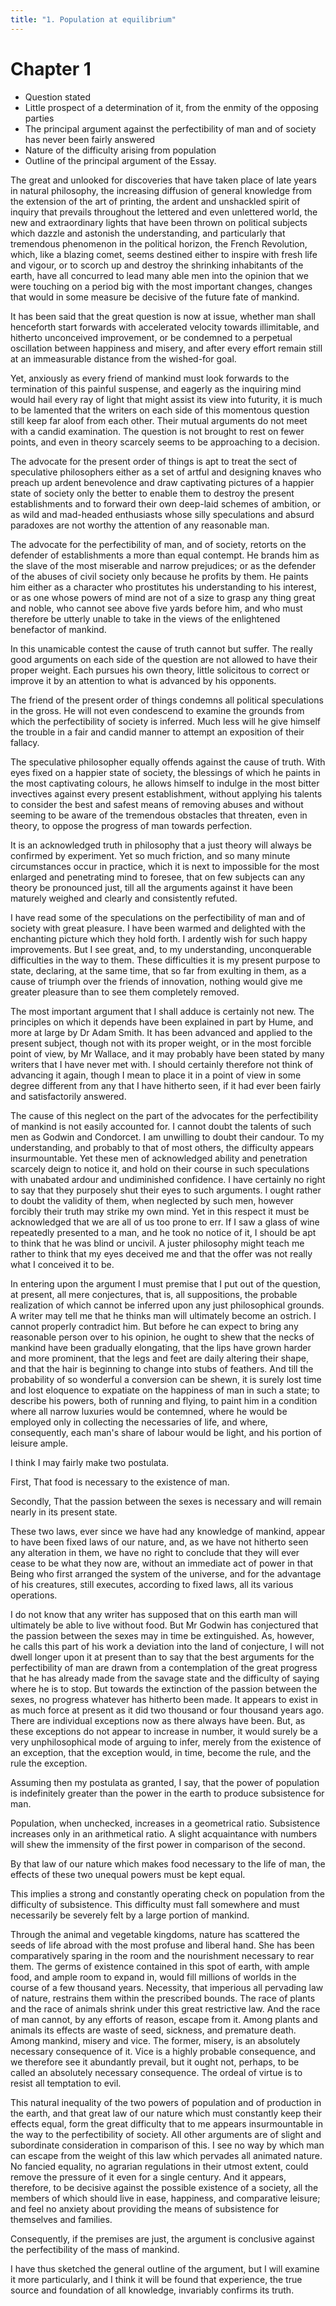 ```yaml
---
title: "1. Population at equilibrium"
---
```


# Chapter 1


- Question stated
- Little prospect of a deter­mination of it, from the enmity of the op­posing parties
- The principal argument against the perfectibility of man and of so­ciety has never been fairly answered
- Na­ture of the difficulty arising from popula­tion
- Outline of the principal argument of the Essay.

The great and unlooked for discoveries that have taken place of late
years in natural philosophy, the increasing diffusion of gen­eral
knowledge from the extension of the art of printing, the ar­dent and
unshackled spirit of inquiry that prevails throughout the lettered and
even unlettered world, the new and extraordinary lights that have been
thrown on political subjects which dazzle and astonish the
understanding, and particularly that tremendous phenomenon in the
political horizon, the French Revolution, which, like a blazing comet,
seems destined either to inspire with fresh life and vigour, or to
scorch up and destroy the shrinking in­habitants of the earth, have all
concurred to lead many able men into the opinion that we were touching
on a period big with the most important changes, changes that would in
some measure be decisive of the future fate of mankind.

It has been said that the great question is now at issue, whether man
shall henceforth start forwards with accelerated ve­locity towards
illimitable, and hitherto unconceived improvement, or be condemned to a
perpetual oscillation between happiness and misery, and after every
effort remain still at an immeasurable dis­tance from the wished-for
goal.

Yet, anxiously as every friend of mankind must look for­wards to the
termination of this painful suspense, and eagerly as the inquiring mind
would hail every ray of light that might assist its view into futurity,
it is much to be lamented that the writers on each side of this
momentous question still keep far aloof from each other. Their mutual
arguments do not meet with a candid exami­nation. The question is not
brought to rest on fewer points, and even in theory scarcely seems to be
approaching to a decision.

The advocate for the present order of things is apt to treat the sect of
speculative philosophers either as a set of artful and de­signing knaves
who preach up ardent benevolence and draw capti­vating pictures of a
happier state of society only the better to en­able them to destroy the
present establishments and to forward their own deep-laid schemes of
ambition, or as wild and mad-headed enthusiasts whose silly speculations
and absurd paradoxes are not worthy the attention of any reasonable man.

The advocate for the perfectibility of man, and of society, re­torts on
the defender of establishments a more than equal con­tempt. He brands
him as the slave of the most miserable and nar­row prejudices; or as the
defender of the abuses of civil society only because he profits by them.
He paints him either as a character who prostitutes his understanding to
his interest, or as one whose powers of mind are not of a size to grasp
any thing great and no­ble, who cannot see above five yards before him,
and who must therefore be utterly unable to take in the views of the
enlightened benefactor of mankind.

In this unamicable contest the cause of truth cannot but suf­fer. The
really good arguments on each side of the question are not allowed to
have their proper weight. Each pursues his own theory, little solicitous
to correct or improve it by an attention to what is advanced by his
opponents.

The friend of the present order of things condemns all politi­cal
speculations in the gross. He will not even condescend to exam­ine the
grounds from which the perfectibility of society is inferred. Much less
will he give himself the trouble in a fair and candid manner to attempt
an exposition of their fallacy.

The speculative philosopher equally offends against the cause of truth.
With eyes fixed on a happier state of society, the blessings of which he
paints in the most captivating colours, he al­lows himself to indulge in
the most bitter invectives against every present establishment, without
applying his talents to consider the best and safest means of removing
abuses and without seeming to be aware of the tremendous obstacles that
threaten, even in the­ory, to oppose the progress of man towards
perfection.

It is an acknowledged truth in philosophy that a just theory will always
be confirmed by experiment. Yet so much friction, and so many minute
circumstances occur in practice, which it is next to impossible for the
most enlarged and penetrating mind to fore­see, that on few subjects can
any theory be pronounced just, till all the arguments against it have
been maturely weighed and clearly and consistently refuted.

I have read some of the speculations on the perfectibility of man and of
society with great pleasure. I have been warmed and delighted with the
enchanting picture which they hold forth. I ar­dently wish for such
happy improvements. But I see great, and, to my understanding,
unconquerable difficulties in the way to them. These difficulties it is
my present purpose to state, declaring, at the same time, that so far
from exulting in them, as a cause of tri­umph over the friends of
innovation, nothing would give me greater pleasure than to see them
completely removed.

The most important argument that I shall adduce is cer­tainly not new.
The principles on which it depends have been ex­plained in part by Hume,
and more at large by Dr Adam Smith. It has been advanced and applied to
the present subject, though not with its proper weight, or in the most
forcible point of view, by Mr Wallace, and it may probably have been
stated by many writers that I have never met with. I should certainly
therefore not think of advancing it again, though I mean to place it in
a point of view in some degree different from any that I have hitherto
seen, if it had ever been fairly and satisfactorily answered.

The cause of this neglect on the part of the advocates for the
perfectibility of mankind is not easily accounted for. I cannot doubt
the talents of such men as Godwin and Condorcet. I am un­willing to
doubt their candour. To my understanding, and proba­bly to that of most
others, the difficulty appears insurmount­able. Yet these men of
acknowledged ability and penetration scarcely deign to notice it, and
hold on their course in such specu­lations with unabated ardour and
undiminished confidence. I have certainly no right to say that they
purposely shut their eyes to such arguments. I ought rather to doubt the
validity of them, when ne­glected by such men, however forcibly their
truth may strike my own mind. Yet in this respect it must be
acknowledged that we are all of us too prone to err. If I saw a glass of
wine repeatedly pre­sented to a man, and he took no notice of it, I
should be apt to think that he was blind or uncivil. A juster philosophy
might teach me rather to think that my eyes deceived me and that the
offer was not really what I conceived it to be.

In entering upon the argument I must premise that I put out of the
question, at present, all mere conjectures, that is, all suppositions,
the probable realization of which cannot be inferred upon any just
philosophical grounds. A writer may tell me that he thinks man will
ultimately become an ostrich. I cannot properly contradict him. But
before he can expect to bring any reasonable person over to his opinion,
he ought to shew that the necks of mankind have been gradually
elongating, that the lips have grown harder and more prominent, that the
legs and feet are daily alter­ing their shape, and that the hair is
beginning to change into stubs of feathers. And till the probability of
so wonderful a conversion can be shewn, it is surely lost time and lost
eloquence to expatiate on the happiness of man in such a state; to
describe his powers, both of running and flying, to paint him in a
condition where all narrow luxuries would be contemned, where he would
be employed only in collecting the necessaries of life, and where,
consequently, each man's share of labour would be light, and his
portion of leisure ample.

I think I may fairly make two postulata.

First, That food is necessary to the existence of man.

Secondly, That the passion between the sexes is necessary and will
remain nearly in its present state.

These two laws, ever since we have had any knowledge of mankind, appear
to have been fixed laws of our nature, and, as we have not hitherto seen
any alteration in them, we have no right to conclude that they will ever
cease to be what they now are, without an immediate act of power in that
Being who first arranged the system of the universe, and for the
advantage of his creatures, still executes, according to fixed laws, all
its various operations.

I do not know that any writer has supposed that on this earth man will
ultimately be able to live without food. But Mr God­win has conjectured
that the passion between the sexes may in time be extinguished. As,
however, he calls this part of his work a deviation into the land of
conjecture, I will not dwell longer upon it at present than to say that
the best arguments for the perfectibil­ity of man are drawn from a
contemplation of the great progress that he has already made from the
savage state and the difficulty of saying where he is to stop. But
towards the extinction of the passion between the sexes, no progress
whatever has hitherto been made. It appears to exist in as much force at
present as it did two thousand or four thousand years ago. There are
individual excep­tions now as there always have been. But, as these
exceptions do not appear to increase in number, it would surely be a
very un­philosophical mode of arguing to infer, merely from the
existence of an exception, that the exception would, in time, become the
rule, and the rule the exception.

Assuming then my postulata as granted, I say, that the power of
population is indefinitely greater than the power in the earth to
produce subsistence for man.

Population, when unchecked, increases in a geometrical ra­tio.
Subsistence increases only in an arithmetical ratio. A slight
ac­quaintance with numbers will shew the immensity of the first power in
comparison of the second.

By that law of our nature which makes food necessary to the life of man,
the effects of these two unequal powers must be kept equal.

This implies a strong and constantly operating check on population from
the difficulty of subsistence. This difficulty must fall somewhere and
must necessarily be severely felt by a large portion of mankind.

Through the animal and vegetable kingdoms, nature has scattered the
seeds of life abroad with the most profuse and liberal hand. She has
been comparatively sparing in the room and the nourishment necessary to
rear them. The germs of existence con­tained in this spot of earth, with
ample food, and ample room to expand in, would fill millions of worlds
in the course of a few thou­sand years. Necessity, that imperious all
pervading law of nature, restrains them within the prescribed bounds.
The race of plants and the race of animals shrink under this great
restrictive law. And the race of man cannot, by any efforts of reason,
escape from it. Among plants and animals its effects are waste of seed,
sickness, and premature death. Among mankind, misery and vice. The
for­mer, misery, is an absolutely necessary consequence of it. Vice is a
highly probable consequence, and we therefore see it abundantly prevail,
but it ought not, perhaps, to be called an absolutely neces­sary
consequence. The ordeal of virtue is to resist all temptation to evil.

This natural inequality of the two powers of population and of
production in the earth, and that great law of our nature which must
constantly keep their effects equal, form the great difficulty that to
me appears insurmountable in the way to the perfectibility of society.
All other arguments are of slight and subordinate con­sideration in
comparison of this. I see no way by which man can escape from the weight
of this law which pervades all animated nature. No fancied equality, no
agrarian regulations in their ut­most extent, could remove the pressure
of it even for a single cen­tury. And it appears, therefore, to be
decisive against the possible existence of a society, all the members of
which should live in ease, happiness, and comparative leisure; and feel
no anxiety about pro­viding the means of subsistence for themselves and
families.

Consequently, if the premises are just, the argument is con­clusive
against the perfectibility of the mass of mankind.

I have thus sketched the general outline of the argument, but I will
examine it more particularly, and I think it will be found that
experience, the true source and foundation of all knowledge, invariably
confirms its truth.

